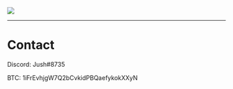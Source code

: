 <img src="https://github-readme-stats.vercel.app/api?username=JushBJJ&count_private=true&show_icons=true&hide_title=false&theme=tokyonight&langs_count=9"/>
<hr/>

<h1>Contact</h1>
<p>Discord: Jush#8735</p>
<p>BTC: 1iFrEvhjgW7Q2bCvkidPBQaefykokXXyN</p>
